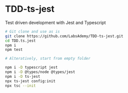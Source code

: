 # TDD-ts-jest

Test driven development with Jest and Typescript

```bash
# Git clone and use as is
git clone https://github.com/LabsAdemy/TDD-ts-jest.git
cd TDD.ts.jest
npm i
npm test

# Alteratively, start from empty folder

npm i -D typescript jest
npm i -D @types/node @types/jest
npm i -D ts-jest
npx ts-jest config:init
npx tsc --init
```

